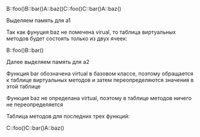 B::foo()B::bar()A::baz()C::foo()C::bar()A::baz()

Выделяем память для а1

Так как фунуция baz не помечена virual, то таблица виртуальных методов будет состоять только из двух ячеек:

B::foo()B::bar()

Далее выделяем память для а2

Функция bar обозначена virtual в базовом классе, поэтому обращается к таблице виртуальных методов и затем переопределяются значения в этой таблице

Функция  baz не определана virtual, поэтому в таблице методов ничего не переопределяется

Таблица методов для последних трех функций:

C::foo()С::bar()A::baz()
